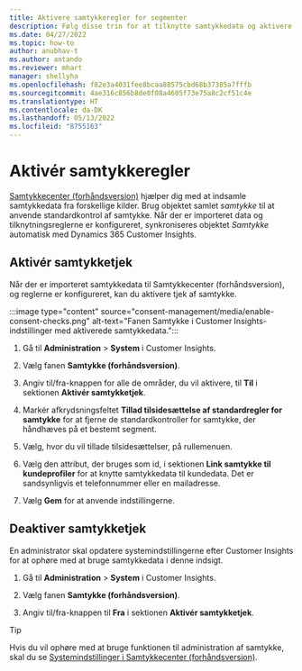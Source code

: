 ```yaml
---
title: Aktivere samtykkeregler for segmenter
description: Følg disse trin for at tilknytte samtykkedata og aktivere kontrol af samtykke i Dynamics 365 Customer Insights. En administrator kan også deaktivere kontrol af samtykke.
ms.date: 04/27/2022
ms.topic: how-to
author: anubhav-t
ms.author: antando
ms.reviewer: mhart
manager: shellyha
ms.openlocfilehash: f82e3a4031fee8bcaa88575cbd68b37385a7fffb
ms.sourcegitcommit: 4ae316c856b8de0f08a4605f73e75a8c2cf51c4e
ms.translationtype: HT
ms.contentlocale: da-DK
ms.lasthandoff: 05/13/2022
ms.locfileid: "8755163"
---
```

# <a name="activate-consent-rules"></a>Aktivér samtykkeregler

[Samtykkecenter (forhåndsversion)](consent-management/overview.md) hjælper dig med at indsamle samtykkedata fra forskellige kilder. Brug objektet samlet *samtykke* til at anvende standardkontrol af samtykke. Når der er importeret data og tilknytningsreglerne er konfigureret, synkroniseres objektet *Samtykke* automatisk med Dynamics 365 Customer Insights.

## <a name="enable-consent-checks"></a>Aktivér samtykketjek

Når der er importeret samtykkedata til Samtykkecenter (forhåndsversion), og reglerne er konfigureret, kan du aktivere tjek af samtykke. 

:::image type="content" source="consent-management/media/enable-consent-checks.png" alt-text="Fanen Samtykke i Customer Insights-indstillinger med aktiverede samtykkedata.":::

1. Gå til **Administration** > **System** i Customer Insights.

1. Vælg fanen **Samtykke (forhåndsversion)**.

1. Angiv til/fra-knappen for alle de områder, du vil aktivere, til **Til** i sektionen **Aktivér samtykketjek**.

1. Markér afkrydsningsfeltet **Tillad tilsidesættelse af standardregler for samtykke** for at fjerne de standardkontroller for samtykke, der håndhæves på et bestemt segment. 

1. Vælg, hvor du vil tillade tilsidesættelser, på rullemenuen.     

1. Vælg den attribut, der bruges som id, i sektionen **Link samtykke til kundeprofiler** for at knytte samtykkedata til kundedata. Det er sandsynligvis et telefonnummer eller en mailadresse. 

1. Vælg **Gem** for at anvende indstillingerne.

## <a name="disable-consent-checks"></a>Deaktiver samtykketjek

En administrator skal opdatere systemindstillingerne efter Customer Insights for at ophøre med at bruge samtykkedata i denne indsigt.

1. Gå til **Administration** > **System** i Customer Insights.

1. Vælg fanen **Samtykke (forhåndsversion)**.

1. Angiv til/fra-knappen til **Fra** i sektionen **Aktivér samtykketjek**.

> [!TIP]
> Hvis du vil ophøre med at bruge funktionen til administration af samtykke, skal du se [Systemindstillinger i Samtykkecenter (forhåndsversion)](consent-management/system-settings.md).
